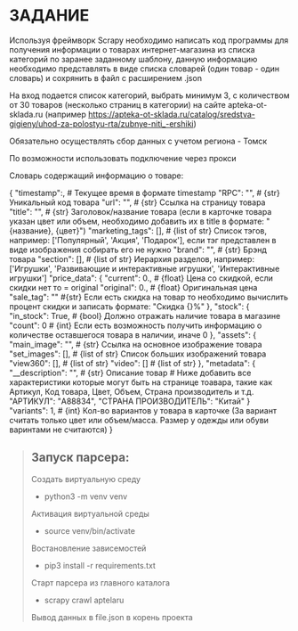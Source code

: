 ЗАДАНИЕ
==

Используя фреймворк Scrapy необходимо написать код программы для получения информации о товарах интернет-магазина
 из списка категорий по заранее заданному шаблону, данную информацию необходимо представлять в виде списка словарей
 (один товар - один словарь) и сохрянить в файл с расширением .json

На вход подается список категорий, выбрать минимум 3, с количеством от 30 товаров (несколько страниц в категории)
на сайте apteka-ot-sklada.ru (например https://apteka-ot-sklada.ru/catalog/sredstva-gigieny/uhod-za-polostyu-rta/zubnye-niti_-ershiki)

Обязательно осуществлять сбор данных с учетом региона - Томск

По возможности использовать подключение через прокси

Словарь содержащий информацию о товаре:

{
    "timestamp":,  # Текущее время в формате timestamp
    "RPC": "",  # {str} Уникальный код товара
    "url": "",  # {str} Ссылка на страницу товара
    "title": "",  # {str} Заголовок/название товара (если в карточке товара указан цвет или объем, необходимо добавить их в title в формате: "{название}, {цвет}")
    "marketing_tags": [],  # {list of str} Список тэгов, например: ['Популярный', 'Акция', 'Подарок'], если тэг представлен в виде изображения собирать его не нужно
    "brand": "",  # {str} Брэнд товара
    "section": [],  # {list of str} Иерархия разделов, например: ['Игрушки', 'Развивающие и интерактивные игрушки', 'Интерактивные игрушки']
    "price_data": {
        "current": 0.,  # {float} Цена со скидкой, если скидки нет то = original
        "original": 0.,  # {float} Оригинальная цена
        "sale_tag": ""  #{str} Если есть скидка на товар то необходимо вычислить процент скидки и записать формате: "Скидка {}%"
    },
    "stock": {
        "in_stock": True,  # {bool} Должно отражать наличие товара в магазине
        "count": 0 # {int} Если есть возможность получить информацию о количестве оставшегося товара в наличии, иначе 0
    },
    "assets": {
        "main_image": "",  # {str} Ссылка на основное изображение товара
        "set_images": [],  # {list of str} Список больших изображений товара
        "view360": [],  # {list of str}
        "video": []  # {list of str} 
    },
    "metadata": {
        "__description": "",  # {str} Описание товар
        # Ниже добавить все характеристики которые могут быть на странице тоавара, такие как Артикул, Код товара, Цвет, Объем, Страна производитель и т.д.
        "АРТИКУЛ": "A88834",
        "СТРАНА ПРОИЗВОДИТЕЛЬ": "Китай"
    }
    "variants": 1,  # {int} Кол-во вариантов у товара в карточке (За вариант считать только цвет или объем/масса. Размер у одежды или обуви варинтами не считаются)
}

> ## Запуск парсера:
> Создать виртуальную среду
> * python3 -m venv venv
>  
> Активация виртуальной среды
> * source venv/bin/activate
>  
> Востановление зависемостей
> * pip3 install -r requirements.txt
>
> Старт парсера из главного каталога
> * scrapy crawl aptelaru
>
> Вывод данных в file.json в корень проекта

